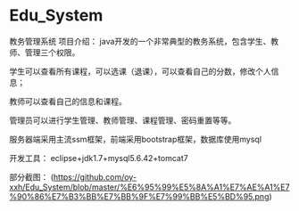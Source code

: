 # Edu_System
教务管理系统
项目介绍：
java开发的一个非常典型的教务系统，包含学生、教师、管理三个权限。

学生可以查看所有课程，可以选课（退课），可以查看自己的分数，修改个人信息；

教师可以查看自己的信息和课程。

管理员可以进行学生管理、教师管理、课程管理、密码重置等等。

服务器端采用主流ssm框架，前端采用bootstrap框架，数据库使用mysql

开发工具：
eclipse+jdk1.7+mysql5.6.42+tomcat7

部分截图：
(https://github.com/oy-xxh/Edu_System/blob/master/%E6%95%99%E5%8A%A1%E7%AE%A1%E7%90%86%E7%B3%BB%E7%BB%9F%E7%99%BB%E5%BD%95.png)
